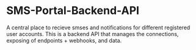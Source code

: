 # SMS-Portal-Backend-API
A central place to recieve smses and notifications for different registered user accounts. This is a backend API that manages the connections, exposing of endpoints + webhooks, and data.
